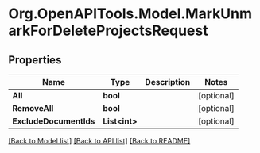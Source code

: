 
# Org.OpenAPITools.Model.MarkUnmarkForDeleteProjectsRequest

## Properties

Name | Type | Description | Notes
------------ | ------------- | ------------- | -------------
**All** | **bool** |  | [optional] 
**RemoveAll** | **bool** |  | [optional] 
**ExcludeDocumentIds** | **List&lt;int&gt;** |  | [optional] 

[[Back to Model list]](../README.md#documentation-for-models)
[[Back to API list]](../README.md#documentation-for-api-endpoints)
[[Back to README]](../README.md)

